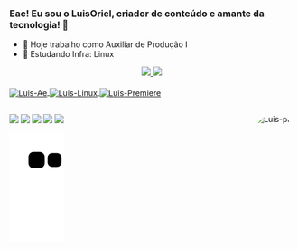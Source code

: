 ### Eae! Eu sou o LuisOriel, criador de conteúdo e amante da tecnologia! 👋

- 🔭 Hoje trabalho como Auxiliar de Produção I
- 🌱 Estudando Infra: Linux 

<div align="center">
  <a href="https://github.com/LuisOriel">
  <img height="180em" src="https://github-readme-stats.vercel.app/api?username=LuisOriel&show_icons=true&theme=dark&include_all_commits=true&count_private=true"/>
  <img height="180em" src="https://github-readme-stats.vercel.app/api/top-langs/?username=LuisOriel&layout=compact&langs_count=7&theme=dark"/>
</div>
  <div style="display: inline_block"><br>
  <img align="center" alt="Luis-Ae" height="30" width="40" src="https://cdn.jsdelivr.net/gh/devicons/devicon/icons/aftereffects/aftereffects-original.svg">
  <img align="center" alt="Luis-Linux" height="30" width="40" src="https://cdn.jsdelivr.net/gh/devicons/devicon/icons/linux/linux-original.svg">
  <img align="center" alt="Luis-Premiere" height="30" width="40" src="https://cdn.jsdelivr.net/gh/devicons/devicon/icons/premierepro/premierepro-original.svg">
    
  ##
  </div>
  <a href="https://www.youtube.com/channel/UC3lbQtWtQe8hUhay0pGI-Jw" target="_blank"><img src="https://img.shields.io/badge/YouTube-FF0000?style=for-the-badge&logo=youtube&logoColor=white" target="_blank"></a>
  <a href="https://www.instagram.com/luisoriel_/" target="_blank"><img src="https://img.shields.io/badge/-Instagram-%23E4405F?style=for-the-badge&logo=instagram&logoColor=white" target="_blank"></a>
 	<a href="https://www.twitch.tv/or1el" target="_blank"><img src="https://img.shields.io/badge/Twitch-9146FF?style=for-the-badge&logo=twitch&logoColor=white" target="_blank"></a>
  <a href = "mailto:luisoriel97@gmail.com"><img src="https://img.shields.io/badge/-Gmail-%23333?style=for-the-badge&logo=gmail&logoColor=white" target="_blank"></a>
  <a href="https://www.linkedin.com/in/luis-felippe-oriel-da-silva-a7a0941a3/" target="_blank"><img src="https://img.shields.io/badge/-LinkedIn-%230077B5?style=for-the-badge&logo=linkedin&logoColor=white" target="_blank"></a>
  
   <img align="right" alt="Luis-pic" height="150" style="border-radius:50px;" src="https://media.discordapp.net/attachments/902764219672428588/984826016239341588/icegif-2018.gif">
  </div>
  
  
  ![Snake animation](https://github.com/LuisOriel/LuisOriel/blob/output/github-contribution-grid-snake.svg)
   </div>     
